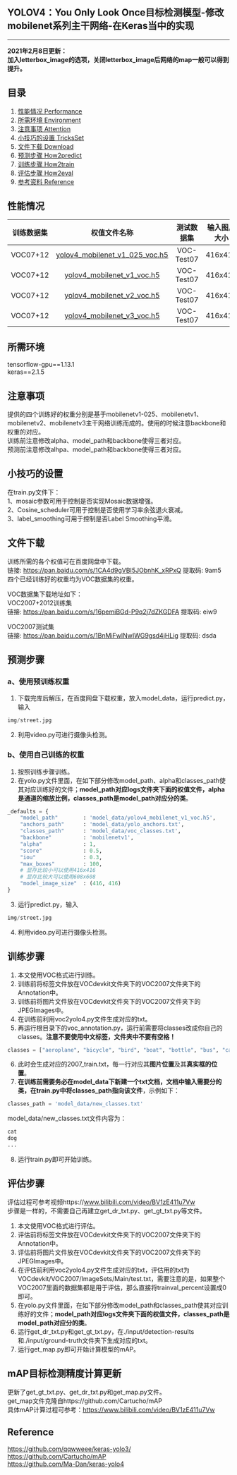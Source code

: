 ## YOLOV4：You Only Look Once目标检测模型-修改mobilenet系列主干网络-在Keras当中的实现
---

**2021年2月8日更新：**   
**加入letterbox_image的选项，关闭letterbox_image后网络的map一般可以得到提升。**

## 目录
1. [性能情况 Performance](#性能情况)
2. [所需环境 Environment](#所需环境)
3. [注意事项 Attention](#注意事项)
4. [小技巧的设置 TricksSet](#小技巧的设置)
5. [文件下载 Download](#文件下载)
6. [预测步骤 How2predict](#预测步骤)
7. [训练步骤 How2train](#训练步骤)
8. [评估步骤 How2eval](#评估步骤)
9. [参考资料 Reference](#Reference)

## 性能情况
| 训练数据集 | 权值文件名称 | 测试数据集 | 输入图片大小 | mAP 0.5:0.95 | mAP 0.5 |
| :-----: | :-----: | :------: | :------: | :------: | :-----: |
| VOC07+12 | [yolov4_mobilenet_v1_025_voc.h5](https://github.com/bubbliiiing/mobilenet-yolov4-lite-keras/releases/download/v1.0/yolov4_mobilenet_v1_025_voc.h5) | VOC-Test07 | 416x416 | - | 66.29
| VOC07+12 | [yolov4_mobilenet_v1_voc.h5](https://github.com/bubbliiiing/mobilenet-yolov4-lite-keras/releases/download/v1.0/yolov4_mobilenet_v1_voc.h5) | VOC-Test07 | 416x416 | - | 80.18
| VOC07+12 | [yolov4_mobilenet_v2_voc.h5](https://github.com/bubbliiiing/mobilenet-yolov4-lite-keras/releases/download/v1.0/yolov4_mobilenet_v2_voc.h5) | VOC-Test07 | 416x416 | - | 79.72
| VOC07+12 | [yolov4_mobilenet_v3_voc.h5](https://github.com/bubbliiiing/mobilenet-yolov4-lite-keras/releases/download/v1.0/yolov4_mobilenet_v3_voc.h5) | VOC-Test07 | 416x416 | - | 78.45

## 所需环境
tensorflow-gpu==1.13.1  
keras==2.1.5

## 注意事项
提供的四个训练好的权重分别是基于mobilenetv1-025、mobilenetv1、mobilenetv2、mobilenetv3主干网络训练而成的。使用的时候注意backbone和权重的对应。   
训练前注意修改alpha、model_path和backbone使得三者对应。  
预测前注意修改alhpa、model_path和backbone使得三者对应。  

## 小技巧的设置
在train.py文件下：   
1、mosaic参数可用于控制是否实现Mosaic数据增强。    
2、Cosine_scheduler可用于控制是否使用学习率余弦退火衰减。    
3、label_smoothing可用于控制是否Label Smoothing平滑。  

## 文件下载
训练所需的各个权值可在百度网盘中下载。    
链接: https://pan.baidu.com/s/1CA4d9gVBI5JObnhK_xRPxQ 提取码: 9am5   
四个已经训练好的权重均为VOC数据集的权重。  
  
VOC数据集下载地址如下：  
VOC2007+2012训练集    
链接: https://pan.baidu.com/s/16pemiBGd-P9q2j7dZKGDFA 提取码: eiw9    

VOC2007测试集   
链接: https://pan.baidu.com/s/1BnMiFwlNwIWG9gsd4jHLig 提取码: dsda   

## 预测步骤
### a、使用预训练权重
1. 下载完库后解压，在百度网盘下载权重，放入model_data，运行predict.py，输入  
```python
img/street.jpg
``` 
2. 利用video.py可进行摄像头检测。  
### b、使用自己训练的权重
1. 按照训练步骤训练。  
2. 在yolo.py文件里面，在如下部分修改model_path、alpha和classes_path使其对应训练好的文件；**model_path对应logs文件夹下面的权值文件，alpha是通道的缩放比例，classes_path是model_path对应分的类**。  
```python
_defaults = {
    "model_path"        : 'model_data/yolov4_mobilenet_v1_voc.h5',
    "anchors_path"      : 'model_data/yolo_anchors.txt',
    "classes_path"      : 'model_data/voc_classes.txt',
    "backbone"          : 'mobilenetv1',
    "alpha"             : 1,
    "score"             : 0.5,
    "iou"               : 0.3,
    "max_boxes"         : 100,
    # 显存比较小可以使用416x416
    # 显存比较大可以使用608x608
    "model_image_size"  : (416, 416)
}
```
3. 运行predict.py，输入  
```python
img/street.jpg
```
4. 利用video.py可进行摄像头检测。  

## 训练步骤
1. 本文使用VOC格式进行训练。  
2. 训练前将标签文件放在VOCdevkit文件夹下的VOC2007文件夹下的Annotation中。  
3. 训练前将图片文件放在VOCdevkit文件夹下的VOC2007文件夹下的JPEGImages中。  
4. 在训练前利用voc2yolo4.py文件生成对应的txt。  
5. 再运行根目录下的voc_annotation.py，运行前需要将classes改成你自己的classes。**注意不要使用中文标签，文件夹中不要有空格！**   
```python
classes = ["aeroplane", "bicycle", "bird", "boat", "bottle", "bus", "car", "cat", "chair", "cow", "diningtable", "dog", "horse", "motorbike", "person", "pottedplant", "sheep", "sofa", "train", "tvmonitor"]
```
6. 此时会生成对应的2007_train.txt，每一行对应其**图片位置**及其**真实框的位置**。  
7. **在训练前需要务必在model_data下新建一个txt文档，文档中输入需要分的类，在train.py中将classes_path指向该文件**，示例如下：   
```python
classes_path = 'model_data/new_classes.txt'    
```
model_data/new_classes.txt文件内容为：   
```python
cat
dog
...
```
8. 运行train.py即可开始训练。

## 评估步骤
评估过程可参考视频https://www.bilibili.com/video/BV1zE411u7Vw  
步骤是一样的，不需要自己再建立get_dr_txt.py、get_gt_txt.py等文件。  
1. 本文使用VOC格式进行评估。  
2. 评估前将标签文件放在VOCdevkit文件夹下的VOC2007文件夹下的Annotation中。  
3. 评估前将图片文件放在VOCdevkit文件夹下的VOC2007文件夹下的JPEGImages中。  
4. 在评估前利用voc2yolo4.py文件生成对应的txt，评估用的txt为VOCdevkit/VOC2007/ImageSets/Main/test.txt，需要注意的是，如果整个VOC2007里面的数据集都是用于评估，那么直接将trainval_percent设置成0即可。  
5. 在yolo.py文件里面，在如下部分修改model_path和classes_path使其对应训练好的文件；**model_path对应logs文件夹下面的权值文件，classes_path是model_path对应分的类**。  
6. 运行get_dr_txt.py和get_gt_txt.py，在./input/detection-results和./input/ground-truth文件夹下生成对应的txt。  
7. 运行get_map.py即可开始计算模型的mAP。

## mAP目标检测精度计算更新
更新了get_gt_txt.py、get_dr_txt.py和get_map.py文件。  
get_map文件克隆自https://github.com/Cartucho/mAP  
具体mAP计算过程可参考：https://www.bilibili.com/video/BV1zE411u7Vw

## Reference
https://github.com/qqwweee/keras-yolo3/  
https://github.com/Cartucho/mAP  
https://github.com/Ma-Dan/keras-yolo4  
